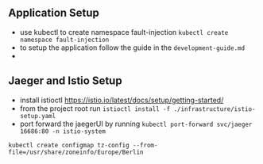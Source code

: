 ## Application Setup

- use kubectl to create namespace fault-injection `kubectl create namespace fault-injection`
- to setup the application follow the guide in the `development-guide.md`
-
## Jaeger and Istio Setup

- install istioctl https://istio.io/latest/docs/setup/getting-started/
- from the project root run `istioctl install -f ./infrastructure/istio-setup.yaml`
- port forward the jaegerUI by running `kubectl port-forward svc/jaeger 16686:80 -n istio-system`


`kubectl create configmap tz-config --from-file=/usr/share/zoneinfo/Europe/Berlin`
